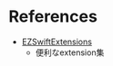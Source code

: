 # References

+ [EZSwiftExtensions](https://github.com/goktugyil/EZSwiftExtensions)
  + 便利なextension集